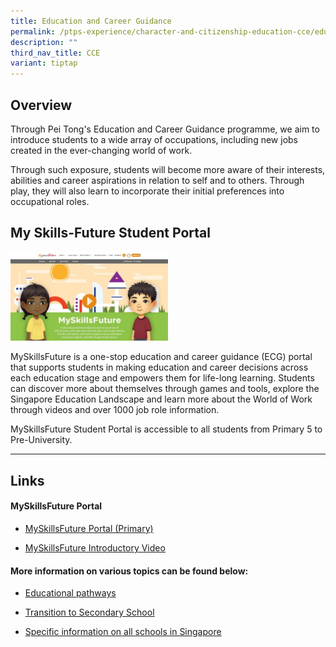 ```yaml
---
title: Education and Career Guidance
permalink: /ptps-experience/character-and-citizenship-education-cce/education-and-career-guidance/
description: ""
third_nav_title: CCE
variant: tiptap
---
```

<h2>Overview</h2>
<p>Through Pei Tong's Education and Career Guidance programme, we aim to
introduce students to a wide array of occupations, including new jobs created
in the ever-changing world of work.</p>
<p>Through such exposure, students will become more aware of their interests,
abilities and career aspirations in relation to self and to others. Through
play, they will also learn to incorporate their initial preferences into
occupational roles.</p>
<h2>My Skills-Future Student Portal</h2>
<div class="isomer-image-wrapper">
<img style="width: 50%;" height="auto" width="100%" alt="" src="/images/PTPS Experience/CCE/MySkillsFuture Website.jpg">
</div>
<p>MySkillsFuture is a one-stop education and career guidance (ECG) portal
that supports students in making education and career decisions across
each education stage and empowers them for life-long learning. Students
can discover more about themselves through games and tools, explore the
Singapore Education Landscape and learn more about the World of Work through
videos and over 1000 job role information.</p>
<p>MySkillsFuture Student Portal is accessible to all students from Primary
5 to Pre-University.</p>
<hr>
<h2>Links</h2>
<h4>MySkillsFuture Portal</h4>
<ul data-tight="true" class="tight">
<li>
<p><a href="https://www.myskillsfuture.gov.sg/content/student/en/primary.html" rel="noopener noreferrer nofollow" target="_blank">MySkillsFuture Portal (Primary)</a>
</p>
</li>
<li>
<p><a href="https://youtu.be/i9fpBx9xeGU" rel="noopener noreferrer nofollow" target="_blank">MySkillsFuture Introductory Video</a>
</p>
</li>
</ul>
<h4>More information on various topics can be found below:</h4>
<ul data-tight="true" class="tight">
<li>
<p><a href="http://moe.gov.sg/education-in-sg" rel="noopener noreferrer nofollow" target="_blank">Educational pathways</a>
</p>
</li>
<li>
<p><a href="https://www.moe.gov.sg/secondary/transition-to-secondary" rel="noopener noreferrer nofollow" target="_blank">Transition to Secondary School</a>
</p>
</li>
<li>
<p><a href="https://www.moe.gov.sg/education-in-sg" rel="noopener noreferrer nofollow" target="_blank">Specific information on all schools in Singapore</a>
</p>
</li>
</ul>
<p></p>